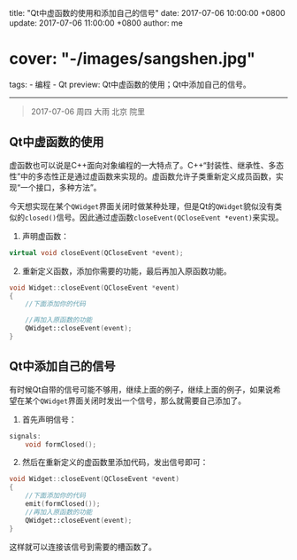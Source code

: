 title: "Qt中虚函数的使用和添加自己的信号"
date: 2017-07-06 10:00:00 +0800
update: 2017-07-06 11:00:00 +0800
author: me
# cover: "-/images/sangshen.jpg"
tags:
    - 编程
    - Qt
preview: Qt中虚函数的使用；Qt中添加自己的信号。

---

> 2017-07-06 周四 大雨 北京 院里

## Qt中虚函数的使用 ##
虚函数也可以说是C++面向对象编程的一大特点了。C++“封装性、继承性、多态性”中的多态性正是通过虚函数来实现的。虚函数允许子类重新定义成员函数，实现“一个接口，多种方法”。

今天想实现在某个`QWidget`界面关闭时做某种处理，但是Qt的`QWidget`貌似没有类似的`closed()`信号。因此通过虚函数`closeEvent(QCloseEvent *event)`来实现。



1. 声明虚函数：
``` cpp
virtual void closeEvent(QCloseEvent *event);
```

2. 重新定义函数，添加你需要的功能，最后再加入原函数功能。
``` cpp
void Widget::closeEvent(QCloseEvent *event)
{
    //下面添加你的代码

    //再加入原函数的功能
    QWidget::closeEvent(event);
}
```

## Qt中添加自己的信号 ##
有时候Qt自带的信号可能不够用，继续上面的例子，继续上面的例子，如果说希望在某个`QWidget`界面关闭时发出一个信号，那么就需要自己添加了。



1. 首先声明信号：
``` cpp
signals:
    void formClosed();
```

2. 然后在重新定义的虚函数里添加代码，发出信号即可：
``` cpp
void Widget::closeEvent(QCloseEvent *event)
{
    //下面添加你的代码
	emit(formClosed());
    //再加入原函数的功能
    QWidget::closeEvent(event);
}
```

这样就可以连接该信号到需要的槽函数了。